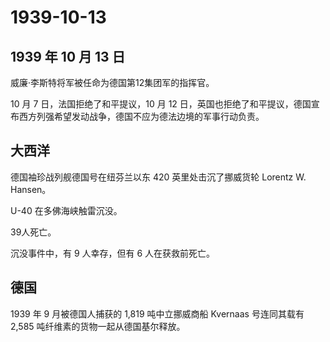 # 1939-10-13

## 1939 年 10 月 13 日

威廉·李斯特将军被任命为德国第12集团军的指挥官。

10 月 7 日，法国拒绝了和平提议，10 月 12
日，英国也拒绝了和平提议，德国宣布西方列强希望发动战争，德国不应为德法边境的军事行动负责。

## 大西洋

德国袖珍战列舰德国号在纽芬兰以东 420 英里处击沉了挪威货轮 Lorentz W.
Hansen。

U-40 在多佛海峡触雷沉没。

39人死亡。

沉没事件中，有 9 人幸存，但有 6 人在获救前死亡。

## 德国

1939 年 9 月被德国人捕获的 1,819 吨中立挪威商船 Kvernaas 号连同其载有
2,585 吨纤维素的货物一起从德国基尔释放。

